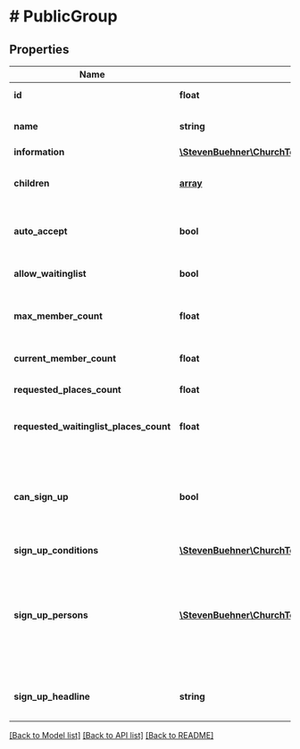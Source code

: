 # # PublicGroup

## Properties

Name | Type | Description | Notes
------------ | ------------- | ------------- | -------------
**id** | **float** | The public group ID. |
**name** | **string** | Name of the group, e.g. to be displayed as title. |
**information** | [**\StevenBuehner\ChurchTools\Model\InlineResponse20025Information**](InlineResponse20025Information.md) |  |
**children** | [**array**](array.md) | Lists all (direct) child group IDs for the current group. | [optional]
**auto_accept** | **bool** | If true, group sign up requests will be accepted automatically. |
**allow_waitinglist** | **bool** | If true, group sign is allowed even if group is full. |
**max_member_count** | **float** | Maximum number of members until the group is considered as full. |
**current_member_count** | **float** | Current number of members in the group. |
**requested_places_count** | **float** | Number of member requests |
**requested_waitinglist_places_count** | **float** | Number of member requests with waiting list position |
**can_sign_up** | **bool** | Indicates if the current user (either logged in or not) can sign up. This summarizes the information in signUpConditions. |
**sign_up_conditions** | [**\StevenBuehner\ChurchTools\Model\InlineResponse20025SignUpConditions**](InlineResponse20025SignUpConditions.md) |  |
**sign_up_persons** | [**\StevenBuehner\ChurchTools\Model\InlineResponse20025SignUpPersons[]**](InlineResponse20025SignUpPersons.md) | Lists all persons the current user is allowed to sign up for. This includes spouses, children below the age of 16 and all persons with the same email address. | [optional]
**sign_up_headline** | **string** | Text which can be displayed as a headline for the sign up section | [optional]

[[Back to Model list]](../../README.md#models) [[Back to API list]](../../README.md#endpoints) [[Back to README]](../../README.md)
